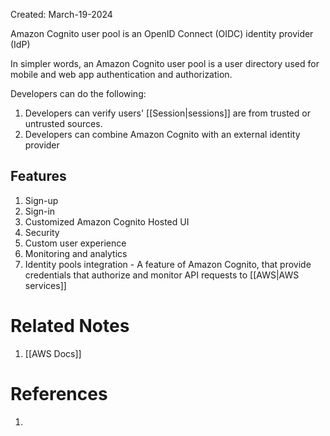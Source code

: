 Created: March-19-2024

Amazon Cognito user pool is an OpenID Connect (OIDC) identity provider (IdP)

In simpler words, an Amazon Cognito user pool is a user directory used for mobile and web app authentication and authorization.

Developers can do the following:

1. Developers can verify users' [[Session|sessions]] are from trusted or untrusted sources.
2. Developers can combine Amazon Cognito with an external identity provider
## Features

1. Sign-up
2. Sign-in
3. Customized Amazon Cognito Hosted UI
4. Security
5. Custom user experience
6. Monitoring and analytics
7. Identity pools integration - A feature of Amazon Cognito, that provide credentials that authorize and monitor API requests to [[AWS|AWS services]]
# Related Notes

1. [[AWS Docs]]
# References

1. 